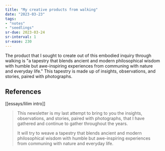 ```yaml
---
title: "My creative products from walking"
date: "2023-03-23"
tags:
- "notes"
- "seedlings"
sr-due: 2023-03-24
sr-interval: 1
sr-ease: 230
---
```


The product that I sought to create out of this embodied inquiry through walking is "a tapestry that blends ancient and modern philosophical wisdom with humble but awe-inspiring experiences from communing with nature and everyday life." This tapestry is made up of insights, observations, and stories, paired with photographs.

## References

[[essays/lilim intro]]

>This newsletter is my last attempt to bring to you the insights, observations, and stories, paired with photographs, that I have gathered and continue to gather throughout the years.
>
>It will try to weave a tapestry that blends ancient and modern philosophical wisdom with humble but awe-inspiring experiences from communing with nature and everyday life.